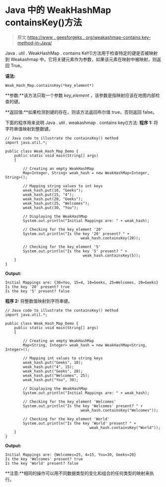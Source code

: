 # Java 中的 WeakHashMap containsKey()方法

> 原文:[https://www . geesforgeks . org/weakashmap-contains key-method-in-Java/](https://www.geeksforgeeks.org/weakhashmap-containskey-method-in-java/)

Java . util . WeakHashMap . contains KeY()方法用于检查特定的键是否被映射到 Weakashmap 中。它将关键元素作为参数，如果该元素在映射中被映射，则返回 True。

**语法:**

```
Weak_Hash_Map.containsKey(*key_element*)
```

**参数:**该方法只取一个参数 *key_element* ，该参数是指映射应该在地图内部检查的键。

**返回值:**如果检测到键的存在，则该方法返回布尔值 true，否则返回 false。

下面的程序用来说明 Java . util . weakashmap . contains key()方法:
**程序 1:** 将字符串值映射到整数键。

```
// Java code to illustrate the containsKey() method
import java.util.*;

public class Weak_Hash_Map_Demo {
    public static void main(String[] args)
    {

        // Creating an empty WeakHashMap
        Map<Integer, String> weak_hash = new WeakHashMap<Integer, String>();

        // Mapping string values to int keys
        weak_hash.put(10, "Geeks");
        weak_hash.put(15, "4");
        weak_hash.put(20, "Geeks");
        weak_hash.put(25, "Welcomes");
        weak_hash.put(30, "You");

        // Displaying the WeakHashMap
        System.out.println("Initial Mappings are: " + weak_hash);

        // Checking for the key_element '20'
        System.out.println("Is the key '20' present? " + 
                                  weak_hash.containsKey(20));

        // Checking for the key_element '5'
        System.out.println("Is the key '5' present? " + 
                                   weak_hash.containsKey(5));
    }
}
```

**Output:**

```
Initial Mappings are: {30=You, 15=4, 10=Geeks, 25=Welcomes, 20=Geeks}
Is the key '20' present? true
Is the key '5' present? false

```

**程序 2:** 将整数值映射到字符串键。

```
// Java code to illustrate the containsKey() method
import java.util.*;

public class Weak_Hash_Map_Demo {
    public static void main(String[] args)
    {

        // Creating an empty WeakHashMap
        Map<String, Integer> weak_hash = new WeakHashMap<String, Integer>();

        // Mapping int values to string keys
        weak_hash.put("Geeks", 10);
        weak_hash.put("4", 15);
        weak_hash.put("Geeks", 20);
        weak_hash.put("Welcomes", 25);
        weak_hash.put("You", 30);

        // Displaying the WeakHashMap
        System.out.println("Initial Mappings are: " + weak_hash);

        // Checking for the key_element 'Welcomes'
        System.out.println("Is the key 'Welcomes' present? " + 
                                  weak_hash.containsKey("Welcomes"));

        // Checking for the key_element 'World'
        System.out.println("Is the key 'World' present? " + 
                                      weak_hash.containsKey("World"));
    }
}
```

**Output:**

```
Initial Mappings are: {Welcomes=25, 4=15, You=30, Geeks=20}
Is the key 'Welcomes' present? true
Is the key 'World' present? false

```

**注意:**相同的操作可以用不同数据类型的变化和组合的任何类型的映射来执行。